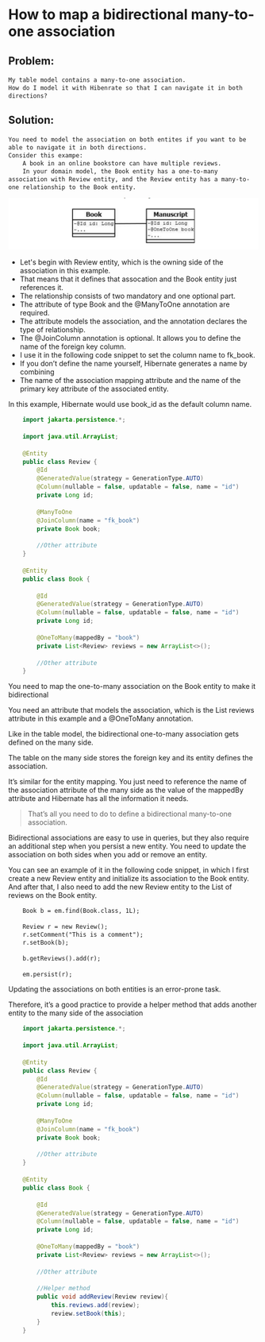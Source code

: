 # How to map a bidirectional many-to-one association
## Problem:
    My table model contains a many-to-one association.
    How do I model it with Hibenrate so that I can navigate it in both directions?
## Solution:
    You need to model the association on both entites if you want to be able to navigate it in both directions.
    Consider this exampe:
        A book in an online bookstore can have multiple reviews. 
        In your domain model, the Book entity has a one-to-many association with Review entity, and the Review entity has a many-to-one relationship to the Book entity.
![img.png](img.png)

- Let's begin with Review entity, which is the owning side of the association in this example.
- That means that it defines that assocation and the Book entity just references it. 
- The relationship consists of two mandatory and one optional part.
- The attribute of type Book and the @ManyToOne annotation are required.
- The attribute models the association, and the annotation declares the type of relationship.
- The @JoinColumn annotation is optional. It allows you to define the name of the foreign key column.
- I use it in the following code snippet to set the column name to fk_book.
- If you don’t define the name yourself, Hibernate generates a name by combining
- The name of the association mapping attribute and the name of the primary key attribute of the associated entity.

In this example, Hibernate would use book_id as the default column name.

```java
    import jakarta.persistence.*;

    import java.util.ArrayList;
    
    @Entity
    public class Review {
        @Id
        @GeneratedValue(strategy = GenerationType.AUTO)
        @Column(nullable = false, updatable = false, name = "id")
        private Long id;
    
        @ManyToOne
        @JoinColumn(name = "fk_book")
        private Book book;
    
        //Other attribute
    }
    
    @Entity
    public class Book {
    
        @Id
        @GeneratedValue(strategy = GenerationType.AUTO)
        @Column(nullable = false, updatable = false, name = "id")
        private Long id;
    
        @OneToMany(mappedBy = "book")
        private List<Review> reviews = new ArrayList<>();
    
        //Other attribute
    }
```
You need to map the one-to-many association on the Book entity to make it bidirectional

You need an attribute that models the association, which is the List<Review> reviews attribute in this example and a @OneToMany annotation. 

Like in the table model, the bidirectional one-to-many association gets defined on the many side. 

The table on the many side stores the foreign key and its entity defines the association.

It’s similar for the entity mapping. You just need to reference the name of the association attribute of the many side as the value of the mappedBy
attribute and Hibernate has all the information it needs.

>That’s all you need to do to define a bidirectional many-to-one association.

Bidirectional associations are easy to use in queries, but they also require an additional step when you persist a new entity.
You need to update the association on both sides when you add or remove an entity.

You can see an example of it in the following code snippet, in which I first create a new Review entity and initialize its association to the Book entity.
And after that, I also need to add the new Review entity to the List of reviews on the Book entity.

```
    Book b = em.find(Book.class, 1L);
    
    Review r = new Review();
    r.setComment("This is a comment");
    r.setBook(b);
    
    b.getReviews().add(r);
    
    em.persist(r);

```

Updating the associations on both entities is an error-prone task.

Therefore, it’s a good practice to provide a helper method that adds another entity to the many side of the association

```java
    import jakarta.persistence.*;

    import java.util.ArrayList;
    
    @Entity
    public class Review {
        @Id
        @GeneratedValue(strategy = GenerationType.AUTO)
        @Column(nullable = false, updatable = false, name = "id")
        private Long id;
    
        @ManyToOne
        @JoinColumn(name = "fk_book")
        private Book book;
    
        //Other attribute
    }
    
    @Entity
    public class Book {
    
        @Id
        @GeneratedValue(strategy = GenerationType.AUTO)
        @Column(nullable = false, updatable = false, name = "id")
        private Long id;
    
        @OneToMany(mappedBy = "book")
        private List<Review> reviews = new ArrayList<>();
    
        //Other attribute
        
        //Helper method
        public void addReview(Review review){
            this.reviews.add(review);
            review.setBook(this);
        }
    }
```
